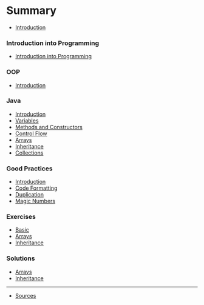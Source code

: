 # Summary

* [Introduction](README.md)

### Introduction into Programming

* [Introduction into Programming](introduction_into_programming/introduction.md)
<!-- * [Summary](introduction_into_programming/summary.md) -->
<!-- * [Quiz](introduction_into_programming/quiz.md) -->
<!-- * [Exercises](introduction_into_programming/exercises.md) -->

### OOP

* [Introduction](oop/introduction.md)

### Java

* [Introduction](java/introduction.md)
* [Variables](java/variables.md)
* [Methods and Constructors](java/methods_and_constructors.md)
* [Control Flow](java/control_flow.md)
* [Arrays](java/arrays.md)
* [Inheritance](java/inheritance.md)
* [Collections](java/collections.md)

### Good Practices

* [Introduction](good_practices/good_practices.md)
* [Code Formatting](good_practices/code_formatting.md)
* [Duplication](good_practices/duplication.md)
* [Magic Numbers](good_practices/magic_numbers.md)

### Exercises

* [Basic](exercises/basic.md)
* [Arrays](exercises/arrays.md)
* [Inheritance](exercises/inheritance.md)

### Solutions

* [Arrays](solutions/arrays.md)
* [Inheritance](solutions/inheritance.md)
----

* [Sources](sources.md)
